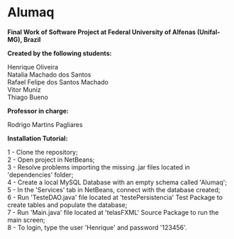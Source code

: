 # Alumaq
<b>Final Work of Software Project at Federal University of Alfenas (Unifal-MG), Brazil</b>

<b>Created by the following students:</b>

Henrique Oliveira<br>
Natalia Machado dos Santos<br>
Rafael Felipe dos Santos Machado<br>
Vitor Muniz<br>
Thiago Bueno<br>

<b>Professor in charge:</b>

Rodrigo Martins Pagliares<br>

<b>Installation Tutorial:</b>

1 - Clone the repository;<br>
2 - Open project in NetBeans;<br>
3 - Resolve problems importing the missing .jar files located in 'dependencies' folder;<br>
4 - Create a local MySQL Database with an empty schema called 'Alumaq';<br>
5 - In the 'Services' tab in NetBeans, connect with the database created;<br>
6 - Run 'TesteDAO.java' file located at 'testePersistencia' Test Package to create tables and populate the database;<br>
7 - Run 'Main.java' file located at 'telasFXML' Source Package to run the main screen;<br>
8 - To login, type the user 'Henrique' and password '123456'.<br>
